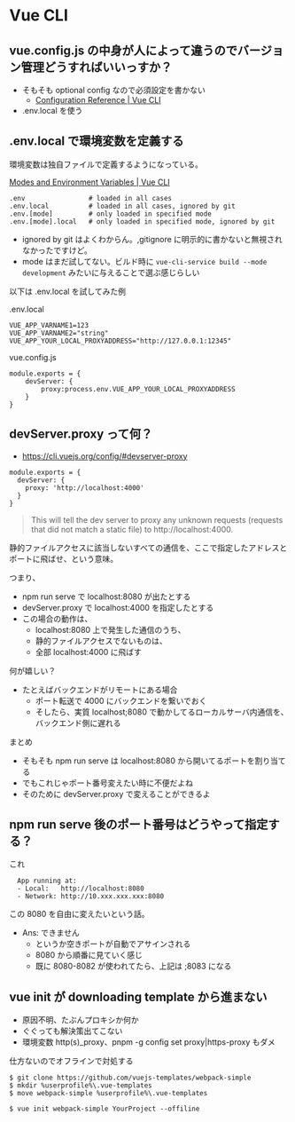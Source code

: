 # Vue CLI

## vue.config.js の中身が人によって違うのでバージョン管理どうすればいいっすか？
- そもそも optional config なので必須設定を書かない
    - [Configuration Reference | Vue CLI](https://cli.vuejs.org/config/#vue-config-js)
- .env.local を使う

## .env.local で環境変数を定義する
環境変数は独自ファイルで定義するようになっている。

[Modes and Environment Variables | Vue CLI](https://cli.vuejs.org/guide/mode-and-env.html#environment-variables)

```
.env                # loaded in all cases
.env.local          # loaded in all cases, ignored by git
.env.[mode]         # only loaded in specified mode
.env.[mode].local   # only loaded in specified mode, ignored by git
```

- ignored by git はよくわからん。,gitignore に明示的に書かないと無視されなかったですけど。
- mode はまだ試してない。ビルド時に `vue-cli-service build --mode development` みたいに与えることで選ぶ感じらしい

以下は .env.local を試してみた例

.env.local

```
VUE_APP_VARNAME1=123
VUE_APP_VARNAME2="string"
VUE_APP_YOUR_LOCAL_PROXYADDRESS="http://127.0.0.1:12345"
```

vue.config.js

```
module.exports = {
	devServer: {
		proxy:process.env.VUE_APP_YOUR_LOCAL_PROXYADDRESS
	}
}
```

## devServer.proxy って何？
- https://cli.vuejs.org/config/#devserver-proxy

```
module.exports = {
  devServer: {
    proxy: 'http://localhost:4000'
  }
}
```

> This will tell the dev server to proxy any unknown requests (requests that did not match a static file) to http://localhost:4000.

静的ファイルアクセスに該当しないすべての通信を、ここで指定したアドレスとポートに飛ばせ、という意味。

つまり、

- npm run serve で localhost:8080 が出たとする
- devServer.proxy で localhost:4000 を指定したとする
- この場合の動作は、
    - localhost:8080 上で発生した通信のうち、
    - 静的ファイルアクセスでないものは、
    - 全部 localhost:4000 に飛ばす

何が嬉しい？

- たとえばバックエンドがリモートにある場合
    - ポート転送で 4000 にバックエンドを繋いでおく
    - そしたら、実質 localhost;8080 で動かしてるローカルサーバ内通信を、バックエンド側に遅れる

まとめ

- そもそも npm run serve は localhost:8080 から開いてるポートを割り当てる
- でもこれじゃポート番号変えたい時に不便だよね
- そのために devServer.proxy で変えることができるよ


## npm run serve 後のポート番号はどうやって指定する？
これ

```
  App running at:
  - Local:   http://localhost:8080
  - Network: http://10.xxx.xxx.xxx:8080
```

この 8080 を自由に変えたいという話。

- Ans: できません
    - というか空きポートが自動でアサインされる
    - 8080 から順番に見ていく感じ
    - 既に 8080-8082 が使われてたら、上記は ;8083 になる

## vue init が downloading template から進まない
- 原因不明、たぶんプロキシか何か
- ぐぐっても解決策出てこない
- 環境変数 http(s)_proxy、pnpm -g config set proxy|https-proxy もダメ

仕方ないのでオフラインで対処する

```
$ git clone https://github.com/vuejs-templates/webpack-simple
$ mkdir %userprofile%\.vue-templates
$ move webpack-simple %userprofile%\.vue-templates

$ vue init webpack-simple YourProject --offiline
```
